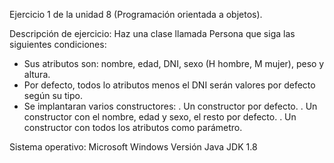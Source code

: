 Ejercicio 1 de la unidad 8 (Programación orientada a objetos).

Descripción de ejercicio:
Haz una clase llamada Persona que siga las siguientes condiciones:
   - Sus atributos son: nombre, edad, DNI, sexo (H hombre, M mujer), peso y altura.
   - Por defecto, todos lo atributos menos el DNI serán valores por defecto según su tipo.
   - Se implantaran varios constructores:
      . Un constructor por defecto.
      . Un constructor con el nombre, edad y sexo, el resto por defecto.
      . Un constructor con todos los atributos como parámetro.


Sistema operativo: Microsoft Windows
Versión Java JDK 1.8

